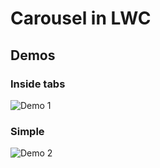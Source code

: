 # Carousel in LWC
## Demos

### Inside tabs
![Demo 1](img/tbs-caro-1.webm.gif)

### Simple

![Demo 2](img/carosuel-1.webm.gif)

